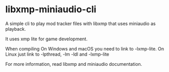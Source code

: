 # libxmp-miniaudio-cli
A simple cli to play mod tracker files with libxmp that uses miniaudio as playback. 

It uses xmp lite for game development.



When compiling On Windows and macOS you need to link to -lxmp-lite. On Linux just link to -lpthread, -lm -ldl and -lxmp-lite


For more information, read libxmp and miniaudio documentation. 


